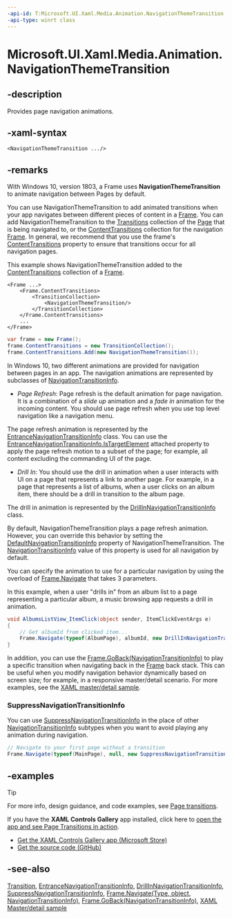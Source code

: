```yaml
---
-api-id: T:Microsoft.UI.Xaml.Media.Animation.NavigationThemeTransition
-api-type: winrt class
---
```


<!-- Class syntax.
public class NavigationThemeTransition : Windows.UI.Xaml.Media.Animation.Transition, Windows.UI.Xaml.Media.Animation.INavigationThemeTransition
-->

# Microsoft.UI.Xaml.Media.Animation.NavigationThemeTransition

## -description

Provides page navigation animations.

## -xaml-syntax

```xaml
<NavigationThemeTransition .../>
```

## -remarks

With Windows 10, version 1803, a Frame uses **NavigationThemeTransition** to animate navigation between Pages by default. 

You can use NavigationThemeTransition to add animated transitions when your app navigates between different pieces of content in a [Frame](../microsoft.ui.xaml.controls/frame.md). You can add NavigationThemeTransition to the [Transitions](../microsoft.ui.xaml/uielement_transitions.md) collection of the [Page](../microsoft.ui.xaml.controls/page.md) that is being navigated to, or the [ContentTransitions](../microsoft.ui.xaml.controls/contentcontrol_contenttransitions.md) collection for the navigation [Frame](../microsoft.ui.xaml.controls/frame.md). In general, we recommend that you use the frame's [ContentTransitions](../microsoft.ui.xaml.controls/contentcontrol_contenttransitions.md) property to ensure that transitions occur for all navigation pages.

This example shows NavigationThemeTransition added to the [ContentTransitions](../microsoft.ui.xaml.controls/contentcontrol_contenttransitions.md) collection of a [Frame](../microsoft.ui.xaml.controls/frame.md).

```xaml
<Frame ...>
    <Frame.ContentTransitions>
        <TransitionCollection>
            <NavigationThemeTransition/> 
        </TransitionCollection> 
    </Frame.ContentTransitions> 
    ...
</Frame> 

```

```csharp
var frame = new Frame(); 
frame.ContentTransitions = new TransitionCollection(); 
frame.ContentTransitions.Add(new NavigationThemeTransition()); 

```

In Windows 10, two different animations are provided for navigation between pages in an app. The navigation animations are represented by subclasses of [NavigationTransitionInfo](navigationtransitioninfo.md).

+ *Page Refresh*: Page refresh is the default animation for page navigation. It is a combination of a *slide up* animation and a *fade in* animation for the incoming content. You should use page refresh when you use top level navigation like a navigation menu.

The page refresh animation is represented by the [EntranceNavigationTransitionInfo](entrancenavigationtransitioninfo.md) class. You can use the [EntranceNavigationTransitionInfo.IsTargetElement](/windows/winui/api/microsoft.ui.xaml.media.animation.entrancenavigationtransitioninfo#xaml-attached-properties) attached property to apply the page refresh motion to a subset of the page; for example, all content excluding the commanding UI of the page.

+ *Drill In*: You should use the drill in animation when a user interacts with UI on a page that represents a link to another page. For example, in a page that represents a list of albums, when a user clicks on an album item, there should be a drill in transition to the album page.

The drill in animation is represented by the [DrillInNavigationTransitionInfo](drillinnavigationtransitioninfo.md) class.

By default, NavigationThemeTransition plays a page refresh animation. However, you can override this behavior by setting the [DefaultNavigationTransitionInfo](navigationthemetransition_defaultnavigationtransitioninfo.md) property of NavigationThemeTransition. The [NavigationTransitionInfo](navigationtransitioninfo.md) value of this property is used for all navigation by default.

You can specify the animation to use for a particular navigation by using the overload of [Frame.Navigate](/uwp/api/windows.ui.xaml.controls.frame.navigate(windows.ui.xaml.interop.typename,system.object,windows.ui.xaml.media.animation.navigationtransitioninfo)) that takes 3 parameters.

In this example, when a user "drills in" from an album list to a page representing a particular album, a music browsing app requests a drill in animation.

```csharp
void AlbumsListView_ItemClick(object sender, ItemClickEventArgs e) 
{
    // Get albumId from clicked item... 
    Frame.Navigate(typeof(AlbumPage), albumId, new DrillInNavigationTransitionInfo());
} 

```

In addition, you can use the [Frame.GoBack(NavigationTransitionInfo)](/uwp/api/windows.ui.xaml.controls.frame.goback(windows.ui.xaml.media.animation.navigationtransitioninfo)) to play a specific transition when navigating back in the [Frame](../microsoft.ui.xaml.controls/frame.md) back stack. This can be useful when you modify navigation behavior dynamically based on screen size; for example, in a responsive master/detail scenario. For more examples, see the [XAML master/detail sample](https://github.com/Microsoft/Windows-universal-samples/tree/master/Samples/XamlMasterDetail).

### SuppressNavigationTransitionInfo

You can use [SuppressNavigationTransitionInfo](suppressnavigationtransitioninfo.md) in the place of other [NavigationTransitionInfo](navigationtransitioninfo.md) subtypes when you want to avoid playing any animation during navigation.

```csharp
// Navigate to your first page without a transition 
Frame.Navigate(typeof(MainPage), null, new SuppressNavigationTransitionInfo()); 

```

## -examples

> [!TIP]
> For more info, design guidance, and code examples, see [Page transitions](/windows/uwp/design/motion/page-transitions).
>
> If you have the **XAML Controls Gallery** app installed, click here to [open the app and see Page Transitions in action](xamlcontrolsgallery:/item/PageTransitions).
> + [Get the XAML Controls Gallery app (Microsoft Store)](https://www.microsoft.com/store/productId/9MSVH128X2ZT)
> + [Get the source code (GitHub)](https://github.com/Microsoft/Xaml-Controls-Gallery)

## -see-also

[Transition](transition.md), [EntranceNavigationTransitionInfo](entrancenavigationtransitioninfo.md), [DrillInNavigationTransitionInfo](drillinnavigationtransitioninfo.md), [SuppressNavigationTransitionInfo](suppressnavigationtransitioninfo.md), [Frame.Navigate(Type, object, NavigationTransitionInfo)](/uwp/api/windows.ui.xaml.controls.frame.navigate(windows.ui.xaml.interop.typename,system.object,windows.ui.xaml.media.animation.navigationtransitioninfo)), [Frame.GoBack(NavigationTransitionInfo)](/uwp/api/windows.ui.xaml.controls.frame.goback(windows.ui.xaml.media.animation.navigationtransitioninfo)), [XAML Master/detail sample](https://github.com/Microsoft/Windows-universal-samples/tree/master/Samples/XamlMasterDetail)
